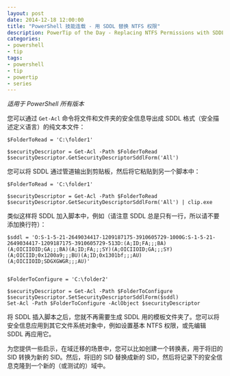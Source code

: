 ```yaml
---
layout: post
date: 2014-12-18 12:00:00
title: "PowerShell 技能连载 - 用 SDDL 替换 NTFS 权限"
description: PowerTip of the Day - Replacing NTFS Permissions with SDDL Information
categories:
- powershell
- tip
tags:
- powershell
- tip
- powertip
- series
---
```

_适用于 PowerShell 所有版本_

您可以通过 `Get-Acl` 命令将文件和文件夹的安全信息导出成 SDDL 格式（安全描述定义语言）的纯文本文件：

    $FolderToRead = 'C:\folder1'
    
    $securityDescriptor = Get-Acl -Path $FolderToRead
    $securityDescriptor.GetSecurityDescriptorSddlForm('All') 

您可以将 SDDL 通过管道输出到剪贴板，然后将它粘贴到另一个脚本中：

    $FolderToRead = 'C:\folder1'
    
    $securityDescriptor = Get-Acl -Path $FolderToRead
    $securityDescriptor.GetSecurityDescriptorSddlForm('All') | clip.exe 

类似这样将 SDDL 加入脚本中，例如（请注意 SDDL 总是只有一行，所以请不要添加换行符）：

    $sddl = 'O:S-1-5-21-2649034417-1209187175-3910605729-1000G:S-1-5-21-2649034417-1209187175-3910605729-513D:(A;ID;FA;;;BA)(A;OICIIOID;GA;;;BA)(A;ID;FA;;;SY)(A;OICIIOID;GA;;;SY)(A;OICIID;0x1200a9;;;BU)(A;ID;0x1301bf;;;AU)(A;OICIIOID;SDGXGWGR;;;AU)'
    
    
    $FolderToConfigure = 'C:\folder2'
    
    $securityDescriptor = Get-Acl -Path $FolderToConfigure
    $securityDescriptor.SetSecurityDescriptorSddlForm($sddl)
    Set-Acl -Path $FolderToConfigure -AclObject $securityDescriptor 

将 SDDL 插入脚本之后，您就不再需要生成 SDDL 用的模板文件夹了。您可以将安全信息应用到其它文件系统对象中，例如设置基本 NTFS 权限，或先编辑 SDDL 再应用它。

为您提供一些启示，在域迁移的场景中，您可以比如创建一个转换表，用于将旧的 SID 转换为新的 SID。然后，将旧的 SID 替换成新的 SID，然后将记录下的安全信息克隆到一个新的（或测试的）域中。

<!--本文国际来源：[Replacing NTFS Permissions with SDDL Information](http://community.idera.com/powershell/powertips/b/tips/posts/replacing-ntfs-permissions-with-sddl-information)-->
